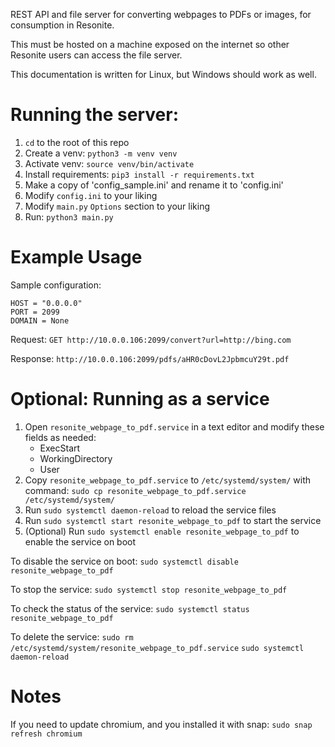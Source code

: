 REST API and file server for converting webpages to PDFs or images, for consumption in Resonite.

This must be hosted on a machine exposed on the internet so other Resonite users can access the file server.

This documentation is written for Linux, but Windows should work as well.

# Running the server:

1. `cd` to the root of this repo
2. Create a venv: `python3 -m venv venv`
3. Activate venv: `source venv/bin/activate`
4. Install requirements: `pip3 install -r requirements.txt`
5. Make a copy of 'config_sample.ini' and rename it to 'config.ini'
6. Modify `config.ini` to your liking
7. Modify `main.py` `Options` section to your liking
8. Run: `python3 main.py`


# Example Usage

Sample configuration:

```
HOST = "0.0.0.0"
PORT = 2099
DOMAIN = None
```

Request:
`GET http://10.0.0.106:2099/convert?url=http://bing.com`

Response:
`http://10.0.0.106:2099/pdfs/aHR0cDovL2JpbmcuY29t.pdf`

# Optional: Running as a service
1. Open `resonite_webpage_to_pdf.service` in a text editor and modify these fields as needed:
    * ExecStart
    * WorkingDirectory
    * User
2. Copy `resonite_webpage_to_pdf.service` to `/etc/systemd/system/` with command: `sudo cp resonite_webpage_to_pdf.service /etc/systemd/system/`
3. Run `sudo systemctl daemon-reload` to reload the service files
4. Run `sudo systemctl start resonite_webpage_to_pdf` to start the service
5. (Optional) Run `sudo systemctl enable resonite_webpage_to_pdf` to enable the service on boot

To disable the service on boot:
`sudo systemctl disable resonite_webpage_to_pdf`

To stop the service:
`sudo systemctl stop resonite_webpage_to_pdf`

To check the status of the service:
`sudo systemctl status resonite_webpage_to_pdf`

To delete the service:
`sudo rm /etc/systemd/system/resonite_webpage_to_pdf.service`
`sudo systemctl daemon-reload`

# Notes
If you need to update chromium, and you installed it with snap:
`sudo snap refresh chromium`
